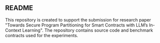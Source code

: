 ## README

This repository is created to support the submission for research paper "Towards Secure Program Partitioning for Smart Contracts with LLM’s In-Context Learning".
The repository contains source code and benchmark contracts used for the experiments.